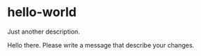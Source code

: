# hello-world
Just another description.

Hello there. Please write a message that describe your changes.
